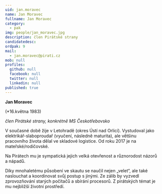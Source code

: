 ```yaml
---
uid: jan.moravec
name: Jan Moravec
fullname: Jan Moravec
category:
  - pak
img: people/jan_moravec.jpg
description: člen Pirátské strany
candidatedesc: 
ordpak: 9
mail:
  - jan.moravec@pirati.cz
mob: null
profiles:
  github: null
  facebook: null
  twitter: null
  linkedin: null
published: true
---
```

**Jan Moravec** 

(*16.května 1983) 

*člen Pirátské strany, konkrétně MS Českotřebovsko*

V současné době žije v Letohradě (okres Ústí nad Orlicí). Vystudoval jako elektrikář-slaboproudař (vyučení, následně maturita), ale většinu pracovního života dělal ve skladové logistice. Od roku 2017 je na mateřské/rodičovské.  

Na Pirátech mu je sympatická jejich velká otevřenost a různorodost názorů a nápadů.  

Díky mnohaletému působení ve skautu se naučil nejen „velet“, ale také naslouchat a koordinovat svůj postup s jinými.  Ze zálib by vyzvedl zprovozňování starých počítačů a sbírání procesorů.  Z pirátských témat je mu nejbližší životní prostředí.

